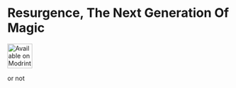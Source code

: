 # Resurgence, The Next Generation Of Magic

<a href="https://modrinth.com/project/thaumicresurgence"><img alt="Available on Modrinth" height="56" src="https://cdn.jsdelivr.net/npm/@intergrav/devins-badges@3/assets/cozy/available/modrinth_vector.svg">
</a>


or not
